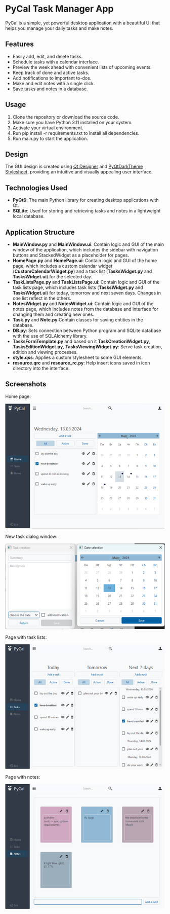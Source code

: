 # PyCal Task Manager App

PyCal is a simple, yet powerful desktop application with a beautiful UI that helps you manage your daily tasks and make notes.

## Features

* Easily add, edit, and delete tasks.
* Schedule tasks with a calendar interface.
* Preview the week ahead with convenient lists of upcoming events.
* Keep track of done and active tasks.
* Add notifications to important to-dos.
* Make and edit notes with a single click.
* Save tasks and notes in a database.

## Usage

1. Clone the repository or download the source code.
2. Make sure you have Python 3.11 installed on your system.
3. Activate your virtual environment.
4. Run pip install -r requirements.txt to install all dependencies.
5. Run main.py to start the application.

## Design
The GUI design is created using [Qt Designer](https://doc.qt.io/qt-5/qtdesigner-manual.html) and [PyQtDarkTheme Stylesheet](https://pypi.org/project/pyqtdarktheme/), providing an intuitive and visually appealing user interface.

## Technologies Used

- **PyQt6**: The main Python library for creating desktop applications with Qt.
- **SQLite**: Used for storing and retrieving tasks and notes in a lightweight local database.

## Application Structure

* **MainWindow.py** and **MainWindow.ui**: Contain logic and GUI of the main window of the application, which includes the sidebar with navigation buttons and StackedWidget as a placeholder for pages.
* **HomePage.py** and **HomePage.ui**: Contain logic and GUI of the home page, which includes a custom calendar widget (**CustomCalendarWidget.py**) and a task list (**TasksWidget.py** and **TasksWidget.ui**) for the selected day.
* **TaskListsPage.py** and **TaskListsPage.ui**: Contain logic and GUI of the task lists page, which includes task lists (**TasksWidget.py** and **TasksWidget.ui**) for today, tomorrow and next seven days. Changes in one list reflect in the others.
* **NotesWidget.py** and **NotesWidget.ui**: Contain logic and GUI of the notes page, which includes notes from the database and interface for changing them and creating new ones.
* **Task.py** and **Note.py**:Contain classes for saving entities in the database.
* **DB.py**: Sets connection between Python program and SQLite database with the use of SQLAlchemy library.
* **TasksFormTemplate.py** and based on it **TaskCreationWidget.py**, **TasksEditionWidget.py**, **TasksViewingWidget.py**: Serve task creation, edition and viewing processes.
* **style.qss**: Applies a custom stylesheet to some GUI elements.
* **resource.qrc** and **resource_rc.py**: Help insert icons saved in icon directory into the interface.

## Screenshots

Home page:

![Home page](screenshots/main_page.png?raw=true "Tasks Tab")

New task dialog window:

![Add New Task Dialog](screenshots/task_creation_dialog.png?raw=true "Add New Task")

Page with task lists:

![Task lists page](screenshots/task_lists_page.png?raw=true "Tasks Tab")

Page with notes:

![Notes page](screenshots/notes_page.png?raw=true "Notes Tab")

